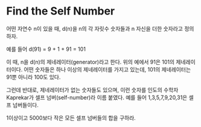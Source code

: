 Find the Self Number
=========

어떤 자연수 n이 있을 때, d(n)을 n의 각 자릿수 숫자들과 n 자신을 더한 숫자라고 정의하자.

예를 들어 d(91) = 9 + 1 + 91 = 101

이 때, n을 d(n)의 제네레이터(generator)라고 한다. 위의 예에서 91은 101의 제네레이터이다.
어떤 숫자들은 하나 이상의 제네레이터를 가지고 있는데, 101의 제네레이터는 91뿐 아니라 100도 있다.

그런데 반대로, 제네레이터가 없는 숫자들도 있으며, 이런 숫자를 인도의 수학자 Kaprekar가
셀프 넘버(self-number)라 이름 붙였다. 예를 들어 1,3,5,7,9,20,31은 셀프 넘버들이다.

1이상이고 5000보다 작은 모든 셀프 넘버들의 합을 구하라.